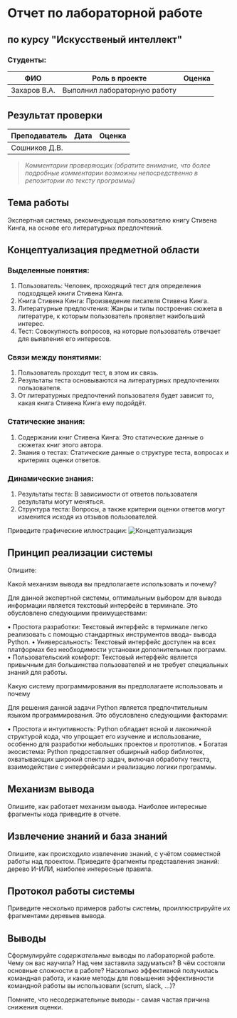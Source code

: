 # Отчет по лабораторной работе
## по курсу "Искусственый интеллект"

### Студенты: 

| ФИО       | Роль в проекте                     | Оценка       |
|-----------|------------------------------------|--------------|
| Захаров В.А. | Выполнил лабораторную работу |          |

## Результат проверки

| Преподаватель     | Дата         |  Оценка       |
|-------------------|--------------|---------------|
| Сошников Д.В. |              |               |

> *Комментарии проверяющих (обратите внимание, что более подробные комментарии возможны непосредственно в репозитории по тексту программы)*

## Тема работы

Экспертная система, рекомендующая пользователю книгу Стивена Кинга, на основе его литературных предпочтений.

## Концептуализация предметной области

### Выделенные понятия:
 1. Пользователь: Человек, проходящий тест для определения подходящей книги Стивена Кинга. 
 2. Книга Стивена Кинга: Произведение писателя Стивена Кинга.
 3. Литературные предпочтения: Жанры и типы построения сюжета в литературе, к которым пользователь проявляет 
 наибольший интерес.
 4. Тест: Совокупность вопросов, на которые пользователь отвечает для выявления его интересов.
### Связи между понятиями:
 1. Пользователь проходит тест, в этом их связь.
 2. Результаты теста основываются на литературных предпочтениях пользователя.
 3. От литературных предпочтений пользователя будет зависит то, какая книга Стивена Кинга ему подойдёт.
### Статические знания: 
 1. Содержании книг Стивена Кинга: Это статические данные о сюжетах книг этого автора.
 2. Знания о тестах: Статические данные о структуре теста, вопросах и критериях оценки ответов.
### Динамические знания:
 1. Результаты теста: В зависимости от ответов пользователя результаты могут меняться.
 2. Структура теста: Вопросы, а также критерии оценки ответов могут изменится исходя из отзывов пользователей.


Приведите графические иллюстрации:
![Концептуализация](img/Expert.jpg)

## Принцип реализации системы

Опишите:

 Какой механизм вывода вы предполагаете использовать и почему?

 Для данной экспертной системы, оптимальным выбором для вывода информации является текстовый интерфейс в терминале.    Это обусловлено следующими преимуществами:

   • Простота разработки: Текстовый интерфейс в терминале легко реализовать с помощью стандартных инструментов ввода- 
   вывода Python. 
   • Универсальность: Текстовый интерфейс доступен на всех платформах без необходимости установки дополнительных 
   программ. 
   • Пользовательский комфорт: Текстовый интерфейс является привычным для большинства пользователей и не требует 
   специальных знаний для работы.

 Какую систему программирования вы предполагаете использовать и почему

 Для решения данной задачи Python является предпочтительным языком программирования. Это обусловлено следующими 
 факторами:

   • Простота и интуитивность: Python обладает ясной и лаконичной структурой кода, что упрощает его изучение и 
   использование, особенно для разработки небольших проектов и прототипов.
   • Богатая экосистема: Python предоставляет обширный набор библиотек, охватывающих широкий спектр задач, включая 
   обработку текста, взаимодействие с интерфейсами и реализацию логики программы.

## Механизм вывода

Опишите, как работает механизм вывода. Наиболее интересные фрагменты кода приведите в отчете.

## Извлечение знаний и база знаний

Опишите, как происходило извлечение знаний, с учётом совместной работы над проектом. Приведите фрагменты представления знаний: дерево И-ИЛИ, наиболее интересные правила. 

## Протокол работы системы

Приведите несколько примеров работы системы, проиллюстрируйте их фрагментами деревьев вывода.

## Выводы

Сформулируйте *содержательные* выводы по лабораторной работе. Чему он вас научила? 
Над чем заставила задуматься? В чём состояли основные сложности в работе? Насколько эффективной получилась командная работа, и какие методы для повышения эффективности командной работы вы использовали (scrum, slack, ...)?

Помните, что несодержательные выводы -
самая частая причина снижения оценки.
